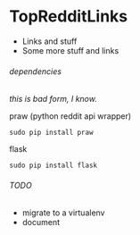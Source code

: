 TopRedditLinks
==============
* Links and stuff
* Some more stuff and links

###### dependencies

*this is bad form, I know.*

praw (python reddit api wrapper)
```
sudo pip install praw
```

flask
```
sudo pip install flask
```

###### TODO

* migrate to a virtualenv
* document
